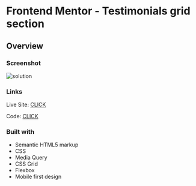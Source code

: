 # Frontend Mentor - Testimonials grid section

## Overview

### Screenshot

![solution](https://)

### Links

 Live Site: [CLICK](https://)

 Code: [CLICK](https://github.com/patrick-selin/Testimonials-grid-section)

### Built with

- Semantic HTML5 markup
- CSS
- Media Query
- CSS Grid
- Flexbox
- Mobile first design